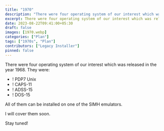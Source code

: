 ```yaml
---
title: "1970"
description: "There were four operating system of our interest which was released in the year 1968. All of them can be installed on one of the SIMH emulators."
excerpt: There were four operating system of our interest which was released in the year 1968. All of them can be installed on one of the SIMH emulators."
date: 2023-08-22T09:41:00+05:30
draft: false
images: [1970.webp]
categories: ["Plan"]
tags: ["1970s", "Plan"]
contributors: ["Legacy Installer"]
pinned: false
---
```


There were four operating system of our interest which was released in the year 1968. They were:

- ! PDP7 Unix
- ! CAPS-11
- ! ADSS-15
- ! DOS-15

All of them can be installed on one of the SIMH emulators.

I will cover them soon.

Stay tuned!
